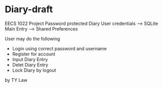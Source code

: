# Diary-draft
EECS 1022 Project
Password protected Diary
User credentials --> SQLite
Main Entry --> Shared Preferences

User may do the following
* Login using correct password and username
* Register for account
* Input Diary Entry 
* Delet Diary Entry
* Lock Diary by logout

by TY Law
